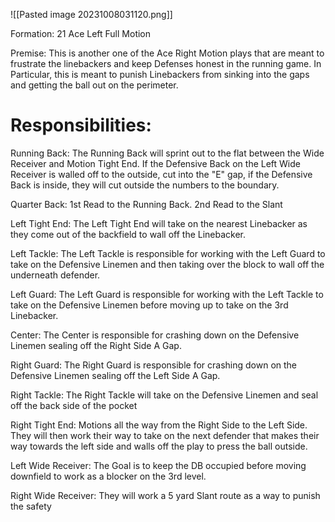 

![[Pasted image 20231008031120.png]]

Formation:
21 Ace Left Full Motion

Premise:
This is another one of the Ace Right Motion plays that are meant to frustrate the linebackers and keep Defenses honest in the running game. In Particular, this is meant to punish Linebackers from sinking into the gaps and getting the ball out on the perimeter. 

# Responsibilities:

Running Back:
The Running Back will sprint out to the flat between the Wide Receiver and Motion Tight End. If the Defensive Back on the Left Wide Receiver is walled off to the outside, cut into the "E" gap, if the Defensive Back is inside, they will cut outside the numbers to the boundary. 

Quarter Back:
1st Read to the Running Back. 
2nd Read to the Slant 

Left Tight End:
The Left Tight End will take on the nearest Linebacker as they come out of the backfield to wall off the Linebacker. 

Left Tackle:
The Left Tackle is responsible for working with the Left Guard to take on the Defensive Linemen and then taking over the block to wall off the underneath defender. 

Left Guard:
The Left Guard is responsible for working with the Left Tackle to take on the Defensive Linemen before moving up to take on the 3rd Linebacker. 

Center:
The Center is responsible for crashing down on the Defensive Linemen
sealing off the Right Side A Gap. 

Right Guard:
The Right Guard is responsible for crashing down on the Defensive Linemen sealing off the Left Side A Gap. 

Right Tackle:
The Right Tackle will take on the Defensive Linemen and seal off the back side of the pocket

Right Tight End:
Motions all the way from the Right Side to the Left Side. They will then work their way to take on the next defender that makes their way towards the left side and walls off the play to press the ball outside. 


Left Wide Receiver:
The Goal is to keep the DB occupied before moving downfield to work as a blocker on the 3rd level. 

Right Wide Receiver:
They will work a 5 yard Slant route as a way to punish the safety